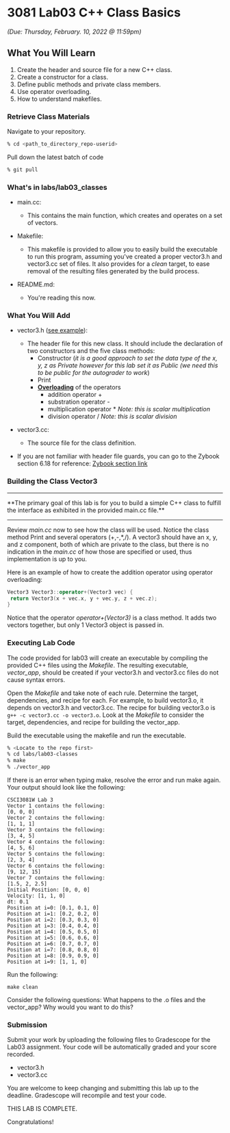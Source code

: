 # 3081 Lab03 C++ Class Basics
_(Due: Thursday, February. 10, 2022 @ 11:59pm)_

## What You Will Learn

1. Create the header and source file for a new C++ class.
2. Create a constructor for a class.
3. Define public methods and private class members.
4. Use operator overloading.
5. How to understand makefiles.

### Retrieve Class Materials

Navigate to your repository.

```bash
% cd <path_to_directory_repo-userid>
```

Pull down the latest batch of code

```bash
% git pull
```


### What's in labs/lab03_classes

- main.cc:
  - This contains the main function, which creates and operates on a set of vectors.

- Makefile:
  - This makefile is provided to allow you to easily build the executable to run this program, assuming you've created a proper vector3.h and vector3.cc set of files. It also provides for a _clean_ target, to ease removal of the resulting files generated by the build process.

- README.md:
  - You're reading this now.


### What You Will Add

- vector3.h ([see example](https://github.umn.edu/umn-csci-3081-s22/examples/tree/main/labs/lab2)):
  - The header file for this new class. It should include the declaration of two constructors and the five class methods: 
    - Constructor (*it is a good approach to set the data type of the x, y, z as Private however for this lab set it as Public (we need this to be public for the autograder to work*)
    - Print
    - [**Overloading**](https://www.tutorialspoint.com/cplusplus/cpp_overloading.htm) of the operators 
      - addition operator +
      - substration operator -
      - multiplication operator * *Note: this is scalar multiplication*
      - division operator / *Note: this is scalar division*

- vector3.cc:
  - The source file for the class definition.

- If you are not familiar with header file guards, you can go to the Zybook section 6.18 for reference: [Zybook section link](https://learn.zybooks.com/zybook/UMNCSCI3081WOrbanSpring2022/chapter/6/section/18?content_resource_id=56063603)

### Building the Class Vector3

<hr>
  **The primary goal of this lab is for you to build a simple C++ class to fulfill the interface as exhibited in the provided main.cc file.**
<hr>

Review _main.cc_ now to see how the class will be used. Notice the class method Print and several operators (+,-,*,/). A vector3 should have an x, y, and z component, both of which are private to the class, but there is no indication in the _main.cc_ of how those are specified or used, thus implementation is up to you.

 Here is an example of how to create the addition operator using operator overloading:

 ```c++
Vector3 Vector3::operator+(Vector3 vec) {
  return Vector3(x + vec.x, y + vec.y, z + vec.z);
}
```

Notice that the operator _operator+(Vector3)_ is a class method. It adds two vectors together, but only 1 Vector3 object is passed in. 

### Executing Lab Code

The code provided for lab03 will create an executable by compiling the provided
C++ files using the _Makefile_. The resulting executable, _vector_app_, should be created if your vector3.h and vector3.cc files do not cause syntax errors.

Open the _Makefile_ and take note of each rule.  Determine the target, dependencies, and recipe for each.  For example, to build vector3.o, it depends on vector3.h and vector3.cc.  The recipe for building vector3.o is ```g++ -c vector3.cc -o vector3.o```.  Look at the _Makefile_ to consider the target, dependencies, and recipe for building the vector_app.

Build the executable using the makefile and run the executable.

```bash
% <Locate to the repo first>
% cd labs/lab03-classes
% make
% ./vector_app
```

If there is an error when typing make, resolve the error and run make again.  Your output should look like the following:

```
CSCI3081W Lab 3
Vector 1 contains the following: 
[0, 0, 0]
Vector 2 contains the following: 
[1, 1, 1]
Vector 3 contains the following: 
[3, 4, 5]
Vector 4 contains the following: 
[4, 5, 6]
Vector 5 contains the following: 
[2, 3, 4]
Vector 6 contains the following: 
[9, 12, 15]
Vector 7 contains the following: 
[1.5, 2, 2.5]
Initial Position: [0, 0, 0]
Velocity: [1, 1, 0]
dt: 0.1
Position at i=0: [0.1, 0.1, 0]
Position at i=1: [0.2, 0.2, 0]
Position at i=2: [0.3, 0.3, 0]
Position at i=3: [0.4, 0.4, 0]
Position at i=4: [0.5, 0.5, 0]
Position at i=5: [0.6, 0.6, 0]
Position at i=6: [0.7, 0.7, 0]
Position at i=7: [0.8, 0.8, 0]
Position at i=8: [0.9, 0.9, 0]
Position at i=9: [1, 1, 0]
```

Run the following:

```
make clean
```

Consider the following questions: What happens to the .o files and the vector_app?  Why would you want to do this?

### **Submission**

Submit your work by uploading the following files to Gradescope for the Lab03 assignment.  Your code will be automatically graded and your score recorded.

 - vector3.h
 - vector3.cc

You are welcome to keep changing and submitting this lab up to the deadline.  Gradescope will recompile and test your code.

THIS LAB IS COMPLETE.

Congratulations!
